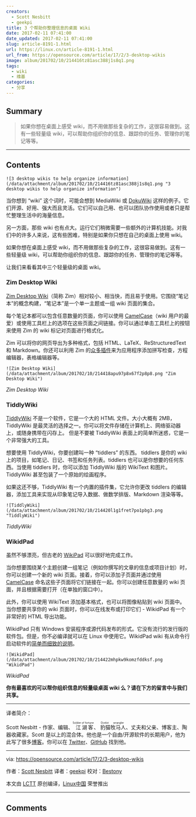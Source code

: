 ```yaml
---
creators:
  - Scott Nesbitt
  - geekpi
title: 3 个帮助你整理信息的桌面 Wiki
date: 2017-02-11 07:41:00
date_updated: 2017-02-11 07:41:00
slug: article-8191-1.html
url: https://linux.cn/article-8191-1.html
url_from: https://opensource.com/article/17/2/3-desktop-wikis
image: album/201702/10/214416tz81asc388j1s8q1.png
tags:
  - wiki
  - 维基
categories:
  - 分享
---
```


## Summary

> 如果你想在桌面上感受 wiki，而不用做那些复杂的工作，这很容易做到。这有一些轻量级 wiki，可以帮助你组织你的信息、跟踪你的任务、管理你的笔记等等。

***

<!-- more -->

## Contents

`![3 desktop wikis to help organize information](/data/attachment/album/201702/10/214416tz81asc388j1s8q1.png "3 desktop wikis to help organize information")` 

当你想到 “wiki” 这个词时，可能会想到 MediaWiki 或 [DokuWiki](https://linux.cn/article-8178-1.html) 这样的例子。它们开源、好用、强大而且灵活。它们可以自己用、也可以团队协作使用或者只是帮忙整理生活中的海量信息。

另一方面，那些 wiki 也有点大。运行它们稍微需要一些额外的计算机技能。对我们中的许多人来说，这有些困难，特别是如果你只想在自己的桌面上使用 wiki。

如果你想在桌面上感受 wiki，而不用做那些复杂的工作，这很容易做到。这有一些轻量级 wiki，可以帮助你组织你的信息、跟踪你的任务、管理你的笔记等等。

让我们来看看其中三个轻量级的桌面 wiki。

### Zim Desktop Wiki

[Zim Desktop Wiki](http://zim-wiki.org/index.html)（简称 Zim）相对较小、相当快，而且易于使用。它围绕“笔记本”的概念构建，“笔记本”是一个单一主题或一组 wiki 页面的集合。

每个笔记本都可以包含任意数量的页面，你可以使用 [CamelCase](https://en.wikipedia.org/wiki/Camel_case#Wiki_link_markup)（wiki 用户的最爱）或使用工具栏上的选项在这些页面之间链接。你可以通过单击工具栏上的按钮来使用 Zim 的 wiki 标记对页面进行格式化。

Zim 可以将你的网页导出为多种格式，包括 HTML、LaTeX、ReStructuredText 和 Markdown。你还可以利用 Zim 的[众多插件](http://zim-wiki.org/manual/Plugins.html)来为应用程序添加拼写检查，方程编辑器，表格编辑器等。

`![Zim Desktop Wiki](/data/attachment/album/201702/10/214418apu97p8x67f2p8p8.png "Zim Desktop Wiki")`

*Zim Desktop Wiki*

### TiddlyWiki

[TiddlyWiki](http://tiddlywiki.com/) 不是一个软件，它是一个大的 HTML 文件。大小大概有 2MB，TiddlyWiki 是最灵活的选择之一。你可以将文件存储在计算机上、网络驱动器上，或随身携带在闪存上。 但是不要被 TiddlyWiki 表面上的简单所迷惑，它是一个非常强大的工具。

想要使用 TiddlyWiki，你要创建叫一种 “tiddlers” 的东西。 tiddlers 是你的 wiki 上的项目，如笔记、日记、书签和任务列表。tiddlers 也可以是你想要的任何东西。当使用 tiddlers 时，你可以添加 TiddlyWiki 版的 WikiText 和图片。 TiddlyWiki 甚至包装了一个原始的绘画程序。

如果这还不够，TiddlyWiki 有一个内置的插件集，它允许你更改 tiddlers 的编辑器，添加工具来实现从印象笔记导入数据、做数学排版、Markdown 渲染等等。

`![TiddlyWiki](/data/attachment/album/201702/10/214420l1g1fret7po1pbg3.png "TiddlyWiki")`

*TiddlyWiki*

### WikidPad

虽然不够漂亮，但古老的 [WikiPad](http://wikidpad.sourceforge.net/) 可以很好地完成工作。

当你想要围绕某个主题创建一组笔记（例如你撰写的文章的信息或项目计划）时，你可以创建一个新的 wiki 页面。接着，你可以添加子页面并通过使用 [CamelCase](https://en.wikipedia.org/wiki/Camel_case#Wiki_link_markup) 命名这些子页面将它们链接在一起。你可以创建任意数量的 wiki 页面，并且根据需要打开（在单独的窗口中）。

此外，你可以使用 WikiText 添加基本格式，也可以将图像粘贴到 wiki 页面中。当你想要共享你的 wiki 页面时，你可以在线发布或打印它们 - WikidPad 有一个非常好的 HTML 导出功能。

WikidPad 只有 Windows 安装程序或源代码发布的形式。它没有流行的发行版的软件包。但是，你不必编译就可以在 Linux 中使用它。WikidPad wiki 有从命令行启动软件的[简单而细致的说明](http://trac.wikidpad2.webfactional.com/wiki/InstallLinux)。

`![WikidPad](/data/attachment/album/201702/10/214422mhpkw9komzfddksf.png "WikidPad")`

*WikidPad*

**你有最喜欢的可以帮你组织信息的轻量级桌面 wiki 么？请在下方的留言中与我们共享。**

---

译者简介：

Scott Nesbitt - 作家、编辑、<ruby> 江湖客 <rp>  （ </rp> <rt>  Soldier of fortune </rt> <rp>  ） </rp></ruby>、<ruby> 豹猫牧马人 <rp>  （ </rp> <rt>  Ocelot wrangler </rt> <rp>  ） </rp></ruby>、丈夫和父亲、博客主、陶器收藏家。Scott 是以上的混合体。他也是一个自由/开源软件的长期用户，他为此写了很多[博客](http://scottnesbitt.io/)。你可以在 [Twitter](http://www.twitter.com/ScottWNesbitt)、[GitHub](https://github.com/ScottWNesbitt) 找到他。

---

via: <https://opensource.com/article/17/2/3-desktop-wikis>

作者：[Scott Nesbitt](https://opensource.com/users/scottnesbitt) 译者：[geekpi](https://github.com/geekpi) 校对：[Bestony](https://github.com/Bestony)

本文由 [LCTT](https://github.com/LCTT/TranslateProject) 原创编译，[Linux中国](https://linux.cn/) 荣誉推出

***

## Comments
